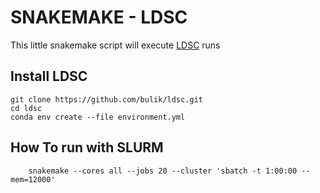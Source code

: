 # SNAKEMAKE - LDSC

This little snakemake script will execute [LDSC](https://github.com/bulik/ldsc) runs

## Install LDSC

```
git clone https://github.com/bulik/ldsc.git
cd ldsc
conda env create --file environment.yml
```

## How To run with SLURM

```
    snakemake --cores all --jobs 20 --cluster 'sbatch -t 1:00:00 --mem=12000'
```
